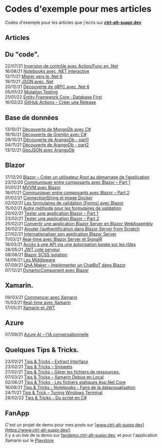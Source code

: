 # Codes d'exemple pour mes articles
Codes d'exemple pour les articles que j'écris sur [**ctrl-alt-suppr.dev**](https://www.ctrl-alt-suppr.dev/)

## Articles

## Du "code".
22/07/21 [Inversion de contrôle avec Action/Func en .Net](https://www.ctrl-alt-suppr.dev/2021/07/22/inversion-de-controle-avec-action-func-en-net/)  
16/08/21 [Notebooks avec .NET Interactive](https://www.ctrl-alt-suppr.dev/2021/08/16/notebooks-avec-net-interactive/)  
12/11/21 [Migrer vers le .Net 6](https://www.ctrl-alt-suppr.dev/2021/11/12/migrer-vers-le-net-6/)  
19/11/21 [JSON avec .Net](https://www.ctrl-alt-suppr.dev/2021/11/19/json-avec-net/)  
20/12/21 [Découverte de gRPC avec .Net 6](https://www.ctrl-alt-suppr.dev/2021/12/20/decouverte-de-grpc-avec-dotnet-6/)  
05/01/22 [Mutation Testing](https://www.ctrl-alt-suppr.dev/2022/01/05/mutation-testing/)  
21/01/22 [Entity Framework Core : Database First](https://www.ctrl-alt-suppr.dev/2022/01/21/entity-framework-core-database-first/)  
16/02/22 [GitHub Actions – Créer une Release](https://www.ctrl-alt-suppr.dev/2022/02/16/github-actions-creer-une-release/)  

## Base de données
13/10/21 [Découverte de MongoDb avec C#](https://www.ctrl-alt-suppr.dev/2021/10/13/decouverte-de-mongodb-avec-c/)  
19/10/21 [Découverte de Gremlin avec C#](https://www.ctrl-alt-suppr.dev/2021/10/19/decouverte-de-gremlin-avec-c/)  
29/10/21 [Découverte de ArangoDb - part1](https://www.ctrl-alt-suppr.dev/2021/10/29/decouverte-de-arangodb-part-1/)  
04/11/21 [Découverte de ArangoDb - part2](https://www.ctrl-alt-suppr.dev/2021/11/04/decouverte-de-arangodb-part-2/)  
13/12/21 [GeoJSON avec ArangoDb](https://www.ctrl-alt-suppr.dev/2021/12/13/geojson-avec-arangodb/)  

## Blazor
17/12/20 [Blazor – Créer un utilisateur Root au démarrage de l’application](https://www.ctrl-alt-suppr.dev/2020/12/17/blazor-creer-un-utilisateur-root-au-demarrage-de-lapplication/)  
23/12/20 [Communiquer entre composants avec Blazor – Part 1](https://www.ctrl-alt-suppr.dev/2020/12/23/communiquer-entre-composants-avec-blazor-part-1/)  
01/01/21 [MVVM avec Blazor](https://www.ctrl-alt-suppr.dev/2021/01/01/mvvm-avec-blazor/)  
18/01/21 [Communiquer entre composants avec Blazor – Part 2](https://www.ctrl-alt-suppr.dev/2021/01/18/communiquer-entre-composants-avec-blazor-part-2/)  
01/02/21 [ConnectionString et image Docker](https://www.ctrl-alt-suppr.dev/2021/02/01/connectionstring-et-image-docker/)  
02/02/21 [Les formulaires de validation (Forms) avec Blazor](https://www.ctrl-alt-suppr.dev/2021/02/02/les-formulaires-de-validation-forms-avec-blazor/)  
15/02/21 [Autre méthode pour les formulaires de validation](https://www.ctrl-alt-suppr.dev/2021/02/15/autre-methode-pour-les-formulaires-de-validation/)  
20/02/21 [Tester une application Blazor – Part 1](https://www.ctrl-alt-suppr.dev/2021/02/20/tester-une-application-blazor-part-1/)  
23/02/21 [Tester une application Blazor – Part 2](https://www.ctrl-alt-suppr.dev/2021/02/23/tester-une-application-blazor-part-2/)  
25/02/21 [Convertir une application Blazor Server en Blazor WebAssembly](https://www.ctrl-alt-suppr.dev/2021/02/25/convertir-une-application-blazor-server-en-blazor-webassembly/)  
26/02/21 [Ajouter l’authentification dans Blazor Server from Scratch](https://www.ctrl-alt-suppr.dev/2021/02/26/ajouter-lauthentification-dans-blazor-server-from-scratch/)  
27/02/21 [Internationaliser son application Blazor Server](https://www.ctrl-alt-suppr.dev/2021/02/27/internationaliser-son-application-blazor-server/)  
11/03/21 [Real-time avec Blazor Server et SignalR](https://www.ctrl-alt-suppr.dev/2021/03/11/real-time-avec-blazor-server-et-signalr/)  
18/03/21 [Accès à une API via une autorisation basée sur les rôles](https://www.ctrl-alt-suppr.dev/2021/03/18/acces-a-une-api-via-une-autorisation-basee-sur-les-roles/)  
26/05/21 [JWT coté serveur](https://www.ctrl-alt-suppr.dev/2021/05/26/jwt-cote-serveur/)  
08/06/21 [Blazor SCSS isolation](https://www.ctrl-alt-suppr.dev/2021/06/08/blazor-scss-isolation/)  
14/06/21 [Les Middleware](https://www.ctrl-alt-suppr.dev/2021/06/14/les-middlewares/)  
07/09/21 [QnA Maker – Implémenter un ChatBoT dans Blazor](https://www.ctrl-alt-suppr.dev/2021/09/07/qna-maker-azure-bot-implementer-un-chatbot-dans-blazor/)  
07/12/21 [DynamicComponent avec Blazor](https://www.ctrl-alt-suppr.dev/2021/12/07/dynamiccomponent-avec-blazor/)  

## Xamarin.
09/03/21 [Commencer avec Xamarin](https://www.ctrl-alt-suppr.dev/2021/03/09/commencer-avec-xamarin/)  
15/03/21 [Real-time avec Xamarin](https://www.ctrl-alt-suppr.dev/2021/03/15/real-time-avec-xamarin/)  
17/05/21 [Xamarin et JWT](https://www.ctrl-alt-suppr.dev/2021/05/17/xamarin-android-et-jwt/)  

## Azure
07/09/21 [Azure AI – l’IA conversationnelle](https://www.ctrl-alt-suppr.dev/2021/09/07/azure-ai-lia-conversationnelle/)

## Quelques Tips & Tricks.
23/02/21 [Tips & Tricks – Extract Interface](https://www.ctrl-alt-suppr.dev/2021/02/23/tips-extract-interface/)  
23/02/21 [Tips & Tricks – Snippets](https://www.ctrl-alt-suppr.dev/2021/02/23/tips-snippets/)  
27/02/21 [Tips & Tricks – Gérer les fichiers de ressources.](https://www.ctrl-alt-suppr.dev/2021/02/27/tips-tricks-gerer-les-fichiers-de-ressources/)  
07/03/21 [Tips & Tricks – Xamarin Debug en Local](https://www.ctrl-alt-suppr.dev/2021/03/07/tips-tricks-xamarin-debug-en-local/)  
02/06/21 [Tips & Tricks - Les fichiers statiques Asp.Net Core](https://www.ctrl-alt-suppr.dev/2021/06/02/tips-tricks-fichiers-statiques-asp-net-core/)  
16/09/21 [Tips & Tricks - Notebooks - Faire de la datavisualisation](https://www.ctrl-alt-suppr.dev/2021/09/16/tips-tricks-notebooks-faire-de-la-datavisualisation/)  
24/11/21 [Tips & Trick – Tuning Windows Terminal](https://www.ctrl-alt-suppr.dev/2021/11/24/tips-trick-windows-terminal/)  
28/02/22 [Tips & Tricks - Du script en C#](https://www.ctrl-alt-suppr.dev/2022/02/28/tips-tricks-du-script-en-c/)  

## FanApp
C'est un projet de demo pour mes posts sur [www.ctrl-alt-suppr.dev](https://www.ctrl-alt-suppr.dev/)  
Il y a un live de la demo sur [fandemo.ctrl-alt-suppr.dev](https://fandemo.ctrl-alt-suppr.dev/), et pour l'application Xamarin sur le [Playstore](https://play.google.com/store/apps/details?id=com.anthonyryck.fansmobile)  
